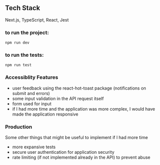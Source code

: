 ## Tech Stack
Next.js, TypeScript, React, Jest

### to run the project:

```
npm run dev
```

### to run the tests:

```
npm run test

```

### Accessiblity Features
- user feedback using the react-hot-toast package (notifications on submit and errors)
- some input validation in the API request itself
- form used for input
- if I had more time and the application was more complex, I would have made the application responsive


### Production
Some other things that might be useful to implement if I had more time
- more expansive tests
- secure user authentication for application security
- rate limiting (if not implemented already in the API) to prevent abuse


